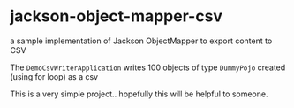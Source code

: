 # jackson-object-mapper-csv
a sample implementation of Jackson ObjectMapper to export content to CSV


The `DemoCsvWriterApplication` writes 100 objects of type `DummyPojo` created (using for loop) as a csv 


This is a very simple project.. hopefully this will be helpful to someone.
